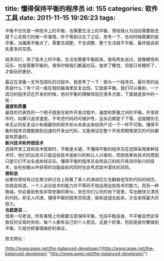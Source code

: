 title: 懂得保持平衡的程序员
id: 155
categories: 软件工具
date: 2011-11-15 19:26:23
tags:
---

平衡不仅仅是一种技术上的平衡，也需要生活上的平衡，曾经我认为目前需要我去狠下心去努力的做一件事情，终于等到过去了之后，思考一下，任何时候需要的是平衡，当偏离平衡点了，需要去调整，不去调整，整个生活就不平衡，最终就会损失更多的东西。

程序员们，除了技术上的平衡，生活也需要平衡起来。就有网友说过，就像睡觉和玩乐，也是需要平衡的。很多时候我们都喜欢玩，放弃了睡觉，但是只有睡好了，才能玩的更好。

最近在准备一支外包团队的过程中，我思考了一下：做为一个程序员，最珍贵的品质是什么？有个词一直在我的脑海里反复出现，它就是平衡。我们可以看到，一个成功的程序员在开发的时候，他对平衡的理解体现在很多方面，下面就是其中的一些：
</br>**速度和质量**
</br>最具的代表性的一个例子就是在软件开发过程中，速度和质量之间的平衡。开发软件时，如果只追求速度，不考虑代码的可维护性，这永远都是下下策。这就跟你无休无止的反复设计和琢磨你的软件却从未拿出来给用户试一下一样不可取。懂得平衡的程序员既能做到迅速的开发出代码，又能保证在整个开发周期里提交的代码都是有质量的。
</br>**新兴技术和传统技术**
</br>选择开发工具和技术框架时，平衡是关键。不懂得平衡的程序员在选择采用某种技术时，他们的出发点只是这些技术是新兴的和让人兴奋的，而拒绝某些技术的原因只是它们不出名或未经证实。懂得平衡的程序员会用自己的标尺来测评新兴的技术，会在权衡从中获得的功能益处的同时也会考虑其中潜伏的风险。
</br>**做和说**
</br>如果你曾经有过在某次研讨会上观看了某人的演讲后又去翻看他写的代码的经历，你就会知道，一个人谈论技术的能力并不等同于他运用这些技术的能力。而另一种极端，你会看到有些非常安静的家伙，坐在你们公司的地下室里，写出既快又漂亮的代码，却无人问津。懂得平衡的程序员知道，做和说组合起来，才会发挥最大的效力。
</br>**也就是说 …**
</br>借用一句老话，所有事情上你都要注意保持平衡，包括平衡自身。不平衡显然会导致任何交易的失败。每个人都有自己的个人想法，这是个好事，但前提是你要做到平衡，它是你把事情做好的保证。

原文网址：

[http://www.aqee.net/the-balanced-developer/](http://www.aqee.net/the-balanced-developer/ "http://www.aqee.net/the-balanced-developer/")
